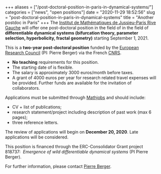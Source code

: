 +++
aliases = ["/post-doctoral-position-in-paris-in-dynamical-systems/"]
categories = ["news", "open positions"]
date = "2020-11-29 18:52:56"
slug = "post-doctoral-position-in-paris-in-dynamical-systems"
title = "Another postdoc in Paris"
+++
The [Institut de Mathématiques de Jussieu-Paris Rive
Gauche](https://www.imj-prg.fr/) will offer one post-doctoral position
in the field of in the field of **differentiable dynamical systems
(bifurcation theory, parameter selection, hyperbolicity, fractal
geometry)** starting September 1, 2021.

This is a **two-year post-doctoral position** funded by the [European
Research Council](http://erc.europa.eu/) (PI: Pierre Berger) via the
French [CNRS](http://www.cnrs.fr/index.php).

<div class="wp-block-group">

<div class="wp-block-group__inner-container">

-   **No teaching** requirements for this position.
-   The starting date of is flexible.
-   The salary is approximately 3000 euros/month before taxes.
-   A grant of 4000 euros per year for research related travel expenses
    will be provided. Further funds are available for the invitation of
    collaborators.

</div>

</div>

Applications must be submitted
through [Mathjobs](https://www.mathjobs.org/jobs/list/16593) and should
include:

<div class="wp-block-group">

<div class="wp-block-group__inner-container">

-   CV + list of publications;
-   research statement/project including description of past work (max 6
    pages);
-   three reference letters.

</div>

</div>

The review of applications will begin on **December 20, 2020**. Late
applications will be considered.

This position is financed through the ERC-Consolidator Grant project
818737:  *Emergence of wild differentiable dynamical systems* (PI Pierre
Berger). 

For further information, please contact [Pierre
Berger](mailto:pierre.berger@imj-prg.fr).    
